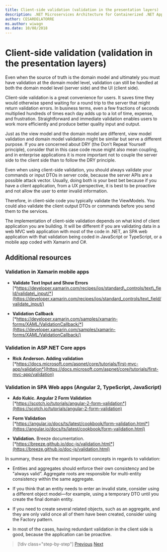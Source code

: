 ```yaml
---
title: Client-side validation (validation in the presentation layers)
description: .NET Microservices Architecture for Containerized .NET Applications | Explore the key concepts of client-side validation.
author: CESARDELATORRE
ms.author: wiwagn
ms.date: 10/08/2018
---
```

# Client-side validation (validation in the presentation layers)

Even when the source of truth is the domain model and ultimately you must have validation at the domain model level, validation can still be handled at both the domain model level (server side) and the UI (client side).

Client-side validation is a great convenience for users. It saves time they would otherwise spend waiting for a round trip to the server that might return validation errors. In business terms, even a few fractions of seconds multiplied hundreds of times each day adds up to a lot of time, expense, and frustration. Straightforward and immediate validation enables users to work more efficiently and produce better quality input and output.

Just as the view model and the domain model are different, view model validation and domain model validation might be similar but serve a different purpose. If you are concerned about DRY (the Don’t Repeat Yourself principle), consider that in this case code reuse might also mean coupling, and in enterprise applications it is more important not to couple the server side to the client side than to follow the DRY principle.

Even when using client-side validation, you should always validate your commands or input DTOs in server code, because the server APIs are a possible attack vector. Usually, doing both is your best bet because if you have a client application, from a UX perspective, it is best to be proactive and not allow the user to enter invalid information.

Therefore, in client-side code you typically validate the ViewModels. You could also validate the client output DTOs or commands before you send them to the services.

The implementation of client-side validation depends on what kind of client application you are building. It will be different if you are validating data in a web MVC web application with most of the code in .NET, an SPA web application with that validation being coded in JavaScript or TypeScript, or a mobile app coded with Xamarin and C#.

## Additional resources

### Validation in Xamarin mobile apps

-   **Validate Text Input and Show Errors** \
    [*https://developer.xamarin.com/recipes/ios/standard\_controls/text\_field/validate\_input/*](https://developer.xamarin.com/recipes/ios/standard_controls/text_field/validate_input/)

-   **Validation Callback** \
    [*https://developer.xamarin.com/samples/xamarin-forms/XAML/ValidationCallback/*](https://developer.xamarin.com/samples/xamarin-forms/XAML/ValidationCallback/)

### Validation in ASP.NET Core apps

-   **Rick Anderson. Adding validation** \
    [*https://docs.microsoft.com/aspnet/core/tutorials/first-mvc-app/validation*](https://docs.microsoft.com/aspnet/core/tutorials/first-mvc-app/validation)

### Validation in SPA Web apps (Angular 2, TypeScript, JavaScript)

-   **Ado Kukic. Angular 2 Form Validation** \
    [*https://scotch.io/tutorials/angular-2-form-validation*](https://scotch.io/tutorials/angular-2-form-validation)

-   **Form Validation** \
    [*https://angular.io/docs/ts/latest/cookbook/form-validation.html*](https://angular.io/docs/ts/latest/cookbook/form-validation.html)

-   **Validation.** Breeze documentation. \
    [*https://breeze.github.io/doc-js/validation.html*](https://breeze.github.io/doc-js/validation.html)

In summary, these are the most important concepts in regards to validation:

-   Entities and aggregates should enforce their own consistency and be "always valid”. Aggregate roots are responsible for multi-entity consistency within the same aggregate.

-   If you think that an entity needs to enter an invalid state, consider using a different object model—for example, using a temporary DTO until you create the final domain entity.

-   If you need to create several related objects, such as an aggregate, and they are only valid once all of them have been created, consider using the Factory pattern.

-   In most of the cases, having redundant validation in the client side is good, because the application can be proactive.

>[!div class="step-by-step"]
[Previous](domain-model-layer-validations.md)
[Next](domain-events-design-implementation.md)
